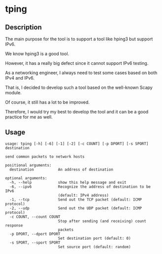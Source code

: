 # tping

## Description

The main purpose for the tool is to support a tool like hping3 but support IPv6.

We know hping3 is a good tool.

However, it has a really big defect since it cannot support IPv6 testing.

As a networking engineer, I always need to test some cases based on both IPv4 and IPv6.

That is, I decided to develop such a tool based on the well-known Scapy module.

Of course, it still has a lot to be improved.

Therefore, I would try my best to develop the tool and it can be a good practice for me as well.

## Usage
```
usage: tping [-h] [-6] [-1] [-2] [-c COUNT] [-p DPORT] [-s SPORT] destination

send common packets to network hosts

positional arguments:
  destination           An address of destination

optional arguments:
  -h, --help            show this help message and exit
  -6, --ipv6            Recognize the address of destination to be IPv6
                        (default: IPv4 address)
  -1, --tcp             Send out the TCP packet (default: ICMP protocol)
  -2, --udp             Send out the UDP packet (default: ICMP protocol)
  -c COUNT, --count COUNT
                        Stop after sending (and receiving) count response
                        packets
  -p DPORT, --dport DPORT
                        Set destination port (default: 0)
  -s SPORT, --sport SPORT
                        Set source port (default: random)
```
